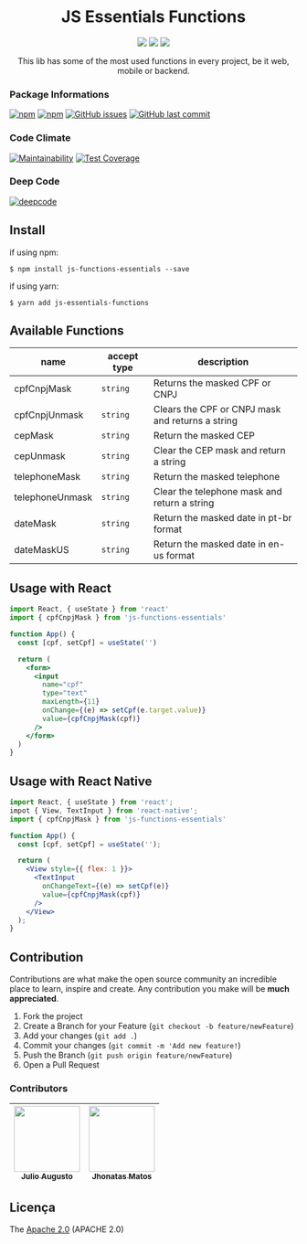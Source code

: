 <h1 align="center">JS Essentials Functions</h1>

<p align="center">
  <img src="https://img.shields.io/static/v1?label=typescript&message=language&color=blue&style=for-the-badge&logo=TYPESCRIPT"/>
  <img src="http://img.shields.io/static/v1?label=License&message=APACHE&color=green&style=for-the-badge"/>
  <!-- <img src="http://img.shields.io/static/v1?label=STATUS&message=EM%20DESENVOLVIMENTO&color=RED&style=for-the-badge"/> -->
  <img src="http://img.shields.io/static/v1?label=STATUS&message=CONCLUIDO&color=GREEN&style=for-the-badge"/>
</p>

<p align="center">This lib has some of the most used functions in every project, be it web, mobile or backend.</p>

### Package Informations

[![npm](https://img.shields.io/npm/v/js-essentials-functions.svg?label=npm%20package)](https://www.npmjs.com/package/js-essentials-functions)
[![npm](https://img.shields.io/npm/dt/js-essentials-functions.svg)](https://www.npmjs.com/package/js-essentials-functions)
[![GitHub issues](https://img.shields.io/github/issues-raw/gok-dev/js-essentials-functions.svg)](https://github.com/gok-dev/js-essentials-functions/issues)
[![GitHub last commit](https://img.shields.io/github/last-commit/gok-dev/js-essentials-functions.svg)](https://github.com/gok-dev/js-essentials-functions/commits/master)

### Code Climate

[![Maintainability](https://api.codeclimate.com/v1/badges/037642c2fcf1fef7b23c/maintainability)](https://codeclimate.com/github/gok-dev/js-essentials-functions/maintainability)
[![Test Coverage](https://api.codeclimate.com/v1/badges/037642c2fcf1fef7b23c/test_coverage)](https://codeclimate.com/github/gok-dev/js-essentials-functions/test_coverage)

### Deep Code

[![deepcode](https://www.deepcode.ai/api/gh/badge?key=eyJhbGciOiJIUzI1NiIsInR5cCI6IkpXVCJ9.eyJwbGF0Zm9ybTEiOiJnaCIsIm93bmVyMSI6Ikp1bGlvQXVndXN0b1MiLCJyZXBvMSI6ImpzLWZ1bmN0aW9ucy1lc3NlbnRpYWxzIiwiaW5jbHVkZUxpbnQiOmZhbHNlLCJhdXRob3JJZCI6MjI5MDMsImlhdCI6MTYwMTM5Njg4Nn0.6s6kv28wn0tROMYx0xxcWfHT-2dhXifnriXXZPW8HGE)](https://www.deepcode.ai/app/gh/JulioAugustoS/js-functions-essentials/_/dashboard?utm_content=gh%2FJulioAugustoS%2Fjs-functions-essentials)

## Install

if using npm:

```
$ npm install js-functions-essentials --save
```

if using yarn:

```
$ yarn add js-essentials-functions
```

## Available Functions

| name          | accept type | description                                      |
| ------------- | ----------- | ------------------------------------------------ |
| cpfCnpjMask   | `string`    | Returns the masked CPF or CNPJ                   |
| cpfCnpjUnmask | `string`    | Clears the CPF or CNPJ mask and returns a string |
| cepMask       | `string`    | Return the masked CEP                            |
| cepUnmask     | `string`    | Clear the CEP mask and return a string           |
| telephoneMask | `string`    | Return the masked telephone                      |
| telephoneUnmask | `string`  | Clear the telephone mask and return a string   |
| dateMask      | `string`    | Return the masked date in pt-br format           |
| dateMaskUS    | `string`    | Return the masked date in en-us format           |

## Usage with React

```jsx
import React, { useState } from 'react'
import { cpfCnpjMask } from 'js-functions-essentials'

function App() {
  const [cpf, setCpf] = useState('')

  return (
    <form>
      <input
        name="cpf"
        type="text"
        maxLength={11}
        onChange={(e) => setCpf(e.target.value)}
        value={cpfCnpjMask(cpf)}
      />
    </form>
  )
}
```

## Usage with React Native

```jsx
import React, { useState } from 'react';
impot { View, TextInput } from 'react-native';
import { cpfCnpjMask } from 'js-functions-essentials'

function App() {
  const [cpf, setCpf] = useState('');

  return (
    <View style={{ flex: 1 }}>
      <TextInput
        onChangeText={(e) => setCpf(e)}
        value={cpfCnpjMask(cpf)}
      />
    </View>
  );
}

```

<!-- CONTRIBUTING -->

## Contribution

Contributions are what make the open source community an incredible place to learn, inspire and create. Any contribution you make will be **much appreciated**.

1. Fork the project
2. Create a Branch for your Feature (`git checkout -b feature/newFeature`)
3. Add your changes (`git add .`)
4. Commit your changes (`git commit -m 'Add new feature!`)
5. Push the Branch (`git push origin feature/newFeature`)
6. Open a Pull Request

### Contributors

| [<img src="https://avatars0.githubusercontent.com/u/39813875?s=460&v=4" width=115 > <br> <sub> Julio Augusto </sub>](https://github.com/JulioAugustoS) | [<img src="https://avatars0.githubusercontent.com/u/16242029?s=460&u=16a70e0eadcb716ad84b7f32bb5efe8242eda11f&v=4" width=115 > <br> <sub> Jhonatas Matos </sub>](https://github.com/jhonatasmatos)
| :---: | :---:

## Licença

The [Apache 2.0]() (APACHE 2.0)
